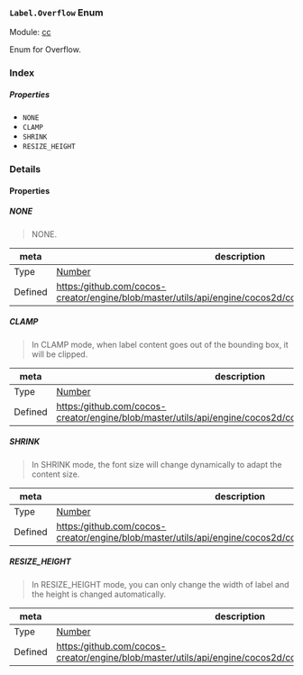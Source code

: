 ### `Label.Overflow` Enum



Module: [cc](../modules/cc.md)




Enum for Overflow.

### Index

##### Properties

  - `NONE`
  - `CLAMP`
  - `SHRINK`
  - `RESIZE_HEIGHT`

### Details

#### Properties


##### NONE

> NONE.

| meta | description |
|------|-------------|
| Type | <a href="https://developer.mozilla.org/en/JavaScript/Reference/Global_Objects/Number" class="crosslink external" target="_blank">Number</a> |
| Defined | [https:/github.com/cocos-creator/engine/blob/master/utils/api/engine/cocos2d/core/components/CCLabel.js:80](https:/github.com/cocos-creator/engine/blob/master/utils/api/engine/cocos2d/core/components/CCLabel.js#L80) |



##### CLAMP

> In CLAMP mode, when label content goes out of the bounding box, it will be clipped.

| meta | description |
|------|-------------|
| Type | <a href="https://developer.mozilla.org/en/JavaScript/Reference/Global_Objects/Number" class="crosslink external" target="_blank">Number</a> |
| Defined | [https:/github.com/cocos-creator/engine/blob/master/utils/api/engine/cocos2d/core/components/CCLabel.js:85](https:/github.com/cocos-creator/engine/blob/master/utils/api/engine/cocos2d/core/components/CCLabel.js#L85) |



##### SHRINK

> In SHRINK mode, the font size will change dynamically to adapt the content size.

| meta | description |
|------|-------------|
| Type | <a href="https://developer.mozilla.org/en/JavaScript/Reference/Global_Objects/Number" class="crosslink external" target="_blank">Number</a> |
| Defined | [https:/github.com/cocos-creator/engine/blob/master/utils/api/engine/cocos2d/core/components/CCLabel.js:90](https:/github.com/cocos-creator/engine/blob/master/utils/api/engine/cocos2d/core/components/CCLabel.js#L90) |



##### RESIZE_HEIGHT

> In RESIZE_HEIGHT mode, you can only change the width of label and the height is changed automatically.

| meta | description |
|------|-------------|
| Type | <a href="https://developer.mozilla.org/en/JavaScript/Reference/Global_Objects/Number" class="crosslink external" target="_blank">Number</a> |
| Defined | [https:/github.com/cocos-creator/engine/blob/master/utils/api/engine/cocos2d/core/components/CCLabel.js:95](https:/github.com/cocos-creator/engine/blob/master/utils/api/engine/cocos2d/core/components/CCLabel.js#L95) |


